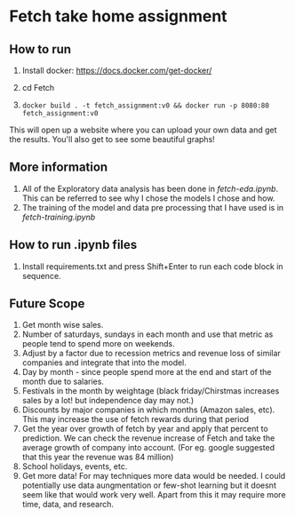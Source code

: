 # Fetch take home assignment

## How to run
1. Install docker: https://docs.docker.com/get-docker/
2. cd Fetch

3. ```docker build . -t fetch_assignment:v0 && docker run -p 8080:80 fetch_assignment:v0```

This will open up a website where you can upload your own data and get the results. You'll also get to see some beautiful graphs!


## More information
1. All of the Exploratory data analysis has been done in *fetch-eda.ipynb*. This can be referred to see why I chose the models I chose and how.
2. The training of the model and data pre processing that I have used is in *fetch-training.ipynb*

## How to run .ipynb files
1. Install requirements.txt and press Shift+Enter to run each code block in sequence.

## Future Scope
1. Get month wise sales.
2. Number of saturdays, sundays in each month and use that metric as people tend to spend more on weekends.
3. Adjust by a factor due to recession metrics and revenue loss of similar companies and integrate that into the model.
4. Day by month - since people spend more at the end and start of the month due to salaries.
5. Festivals in the month by weightage (black friday/Chirstmas increases sales by a lot! but independence day may not.)
6. Discounts by major companies in which months (Amazon sales, etc). This may increase the use of fetch rewards during that period
7. Get the year over growth of fetch by year and apply that percent to prediction. We can check the revenue increase of Fetch and take the average growth of company into account. (For eg. google suggested that this year the revenue was 84 million)
8. School holidays, events, etc.
9. Get more data! For may techniques more data would be needed. I could potentially use data aungmentation or few-shot learning but it doesnt seem like that would work very well. Apart from this it may require more time, data, and research.
